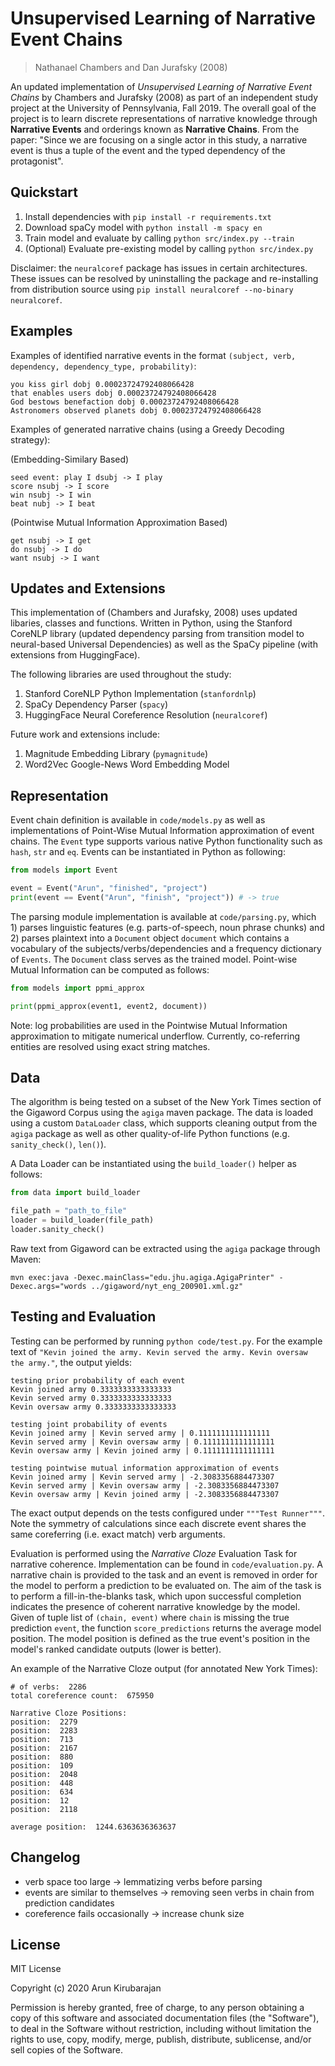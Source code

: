 # Unsupervised Learning of Narrative Event Chains
> Nathanael Chambers and Dan Jurafsky (2008)

An updated implementation of *Unsupervised Learning of Narrative Event Chains* by Chambers and Jurafsky (2008) as part of an independent study project at the University of Pennsylvania, Fall 2019. The overall goal of the project is to learn discrete representations of narrative knowledge through **Narrative Events** and orderings known as **Narrative Chains**. From the paper: "Since we  are  focusing  on  a  single  actor  in  this  study,  a narrative event is thus a tuple of the event and the typed dependency of the protagonist". 

## Quickstart
1. Install dependencies with `pip install -r requirements.txt`
2. Download spaCy model with `python install -m spacy en`
3. Train model and evaluate by calling `python src/index.py --train`
4. (Optional) Evaluate pre-existing model by calling `python src/index.py`

Disclaimer: the `neuralcoref` package has issues in certain architectures. These issues can be resolved by uninstalling the package and re-installing from distribution source using `pip install neuralcoref --no-binary neuralcoref`.

## Examples
Examples of identified narrative events in the format `(subject, verb, dependency, dependency_type, probability)`:

```
you kiss girl dobj 0.00023724792408066428
that enables users dobj 0.00023724792408066428
God bestows benefaction dobj 0.00023724792408066428
Astronomers observed planets dobj 0.00023724792408066428
```

Examples of generated narrative chains (using a Greedy Decoding strategy):

(Embedding-Similary Based)
```
seed event: play I dsubj -> I play
score nsubj -> I score
win nsubj -> I win
beat nubj -> I beat
```

(Pointwise Mutual Information Approximation Based)
``` seed event:  go I nsubj -> I go
get nsubj -> I get
do nsubj -> I do
want nsubj -> I want
```

## Updates and Extensions
This implementation of (Chambers and Jurafsky, 2008) uses updated libaries, classes and functions. Written in Python, using the Stanford CoreNLP library (updated dependency parsing from transition model to neural-based Universal Dependencies) as well as the SpaCy pipeline (with extensions from HuggingFace). 

The following libraries are used throughout the study:
1. Stanford CoreNLP Python Implementation (`stanfordnlp`)
2. SpaCy Dependency Parser (`spacy`)
3. HuggingFace Neural Coreference Resolution (`neuralcoref`)

Future work and extensions include:
1. Magnitude Embedding Library (`pymagnitude`)
2. Word2Vec Google-News Word Embedding Model 

## Representation
Event chain definition is available in `code/models.py` as well as implementations of Point-Wise Mutual Information approximation of event chains. The `Event` type supports various native Python functionality such as `hash`, `str` and `eq`. Events can be instantiated in Python as following:

```python
from models import Event

event = Event("Arun", "finished", "project")
print(event == Event("Arun", "finish", "project")) # -> true
```

The parsing module implementation is available at `code/parsing.py`, which 1) parses linguistic features (e.g. parts-of-speech, noun phrase chunks) and 2) parses plaintext into a `Document` object `document` which contains a vocabulary of the subjects/verbs/dependencies and a frequency dictionary of `Events`. The `Document` class serves as the trained model. Point-wise Mutual Information can be computed as follows:

```python
from models import ppmi_approx

print(ppmi_approx(event1, event2, document))
```

Note: log probabilities are used in the Pointwise Mutual Information approximation to mitigate numerical underflow. Currently, co-referring entities are resolved using exact string matches.

## Data
The algorithm is being tested on a subset of the New York Times section of the Gigaword Corpus using the `agiga` maven package. The data is loaded using a custom `DataLoader` class, which supports cleaning output from the `agiga` package as well as other quality-of-life Python functions (e.g. `sanity_check()`, `len()`).

A Data Loader can be instantiated using the `build_loader()` helper as follows:

```python
from data import build_loader

file_path = "path_to_file"
loader = build_loader(file_path)
loader.sanity_check()
```

Raw text from Gigaword can be extracted using the `agiga` package through Maven:

```
mvn exec:java -Dexec.mainClass="edu.jhu.agiga.AgigaPrinter" -Dexec.args="words ../gigaword/nyt_eng_200901.xml.gz"
```

## Testing and Evaluation
Testing can be performed by running `python code/test.py`. For the example text of `"Kevin joined the army. Kevin served the army. Kevin oversaw the army."`, the output yields:

```
testing prior probability of each event
Kevin joined army 0.3333333333333333
Kevin served army 0.3333333333333333
Kevin oversaw army 0.3333333333333333

testing joint probability of events
Kevin joined army | Kevin served army | 0.1111111111111111
Kevin served army | Kevin oversaw army | 0.1111111111111111
Kevin oversaw army | Kevin joined army | 0.1111111111111111

testing pointwise mutual information approximation of events
Kevin joined army | Kevin served army | -2.3083356884473307
Kevin served army | Kevin oversaw army | -2.3083356884473307
Kevin oversaw army | Kevin joined army | -2.3083356884473307
```

The exact output depends on the tests configured under `"""Test Runner"""`. Note the symmetry of calculations since each discrete event shares the same coreferring (i.e. exact match) verb arguments.

Evaluation is performed using the *Narrative Cloze* Evaluation Task for narrative coherence. Implementation can be found in `code/evaluation.py`. A narrative chain is provided to the task and an event is removed in order for the model to perform a prediction to be evaluated on. The aim of the task is to perform a fill-in-the-blanks task, which upon successful completion indicates the presence of coherent narrative knowledge by the model. Given of tuple list of `(chain, event)` where `chain` is missing the true prediction `event`, the function `score_predictions` returns the average model position. The model position is defined as the true event's position in the model's ranked candidate outputs (lower is better).

An example of the Narrative Cloze output (for annotated New York Times):

```
# of verbs:  2286
total coreference count:  675950

Narrative Cloze Positions:
position:  2279
position:  2283
position:  713
position:  2167
position:  880
position:  109
position:  2048
position:  448
position:  634
position:  12
position:  2118

average position:  1244.6363636363637
```

## Changelog 
- verb space too large -> lemmatizing verbs before parsing
- events are similar to themselves -> removing seen verbs in chain from prediction candidates
- coreference fails occasionally -> increase chunk size

## License
MIT License

Copyright (c) 2020 Arun Kirubarajan

Permission is hereby granted, free of charge, to any person obtaining a copy
of this software and associated documentation files (the "Software"), to deal
in the Software without restriction, including without limitation the rights
to use, copy, modify, merge, publish, distribute, sublicense, and/or sell
copies of the Software.
